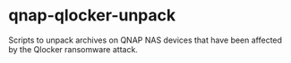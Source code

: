 # qnap-qlocker-unpack
Scripts to unpack archives on QNAP NAS devices that have been affected by the Qlocker ransomware attack.
